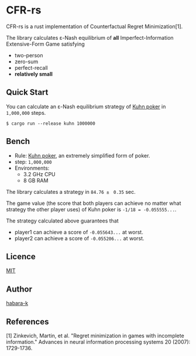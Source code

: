 # CFR-rs

CFR-rs is a rust implementation of Counterfactual Regret Minimization[1]. 

The library calculates ε-Nash equilibrium of **all** Imperfect-Information Extensive-Form Game satisfying 
- two-person
- zero-sum
- perfect-recall
- **relatively small**

## Quick Start

You can calculate an ε-Nash equilibrium strategy of [Kuhn poker](https://en.wikipedia.org/wiki/Kuhn_poker) in `1,000,000` steps.
```
$ cargo run --release kuhn 1000000
```

## Bench

- Rule: [Kuhn poker](https://en.wikipedia.org/wiki/Kuhn_poker), an extremely simplified form of poker.
- step: `1,000,000`
- Environments:
  - 3.2 GHz CPU
  - 8 GB RAM

The library calculates a strategy in `84.76 ±　0.35` sec.

The game value (the score that both players can achieve no matter what strategy the other player uses) of Kuhn poker is `-1/18 = -0.055555...`.

The strategy calculated above guarantees that

- player1 can achieve a score of `-0.055643...` at worst.
- player2 can achieve a score of `-0.055206...` at worst.

## Licence

[MIT](https://github.com/habara-k/cfr-rs/blob/main/LICENSE)

## Author

[habara-k](https://github.com/habara-k)

## References

[1] Zinkevich, Martin, et al. "Regret minimization in games with incomplete information." Advances in neural information processing systems 20 (2007): 1729-1736.

